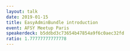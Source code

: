 ```yaml
---
layout: talk
date: 2019-01-15
title: EasyAdminBundle introduction
event: AFSY Meetup Paris
speakerdeck: b5ddbd3c73654b47854a9f6c0aec32fd
ratio: 1.77777777777778
---
```

